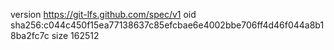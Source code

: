 version https://git-lfs.github.com/spec/v1
oid sha256:c044c450f15ea77138637c85efcbae6e4002bbe706ff4d46f044a8b18ba2fc7c
size 162512
